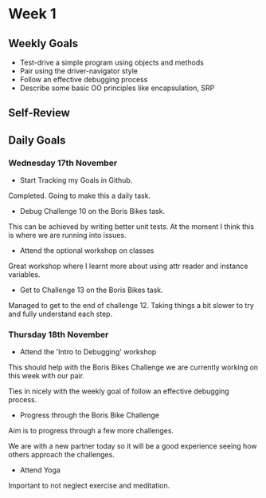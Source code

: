# Week 1

## Weekly Goals 

- Test-drive a simple program using objects and methods
- Pair using the driver-navigator style
- Follow an effective debugging process
- Describe some basic OO principles like encapsulation, SRP

## Self-Review


## Daily Goals

### Wednesday 17th November 

- Start Tracking my Goals in Github.

Completed. Going to make this a daily task.

- Debug Challenge 10 on the Boris Bikes task.

This can be achieved by writing better unit tests. At the moment I think this is where we are running into issues.

- Attend the optional workshop on classes

Great workshop where I learnt more about using attr reader and instance variables.

- Get to Challenge 13 on the Boris Bikes task. 

Managed to get to the end of challenge 12. Taking things a bit slower to try and fully understand each step.

### Thursday 18th November

- Attend the 'Intro to Debugging' workshop

This should help with the Boris Bikes Challenge we are currently working on this week with our pair.

Ties in nicely with the weekly goal of follow an effective debugging process.

- Progress through the Boris Bike Challenge

Aim is to progress through a few more challenges. 

We are with a new partner today so it will be a good experience seeing how others approach the challenges.

- Attend Yoga

Important to not neglect exercise and meditation. 
